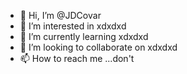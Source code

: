 - 👋 Hi, I’m @JDCovar
- 👀 I’m interested in xdxdxd
- 🌱 I’m currently learning xdxdxd
- 💞️ I’m looking to collaborate on xdxdxd
- 📫 How to reach me ...don't

<!---
JDCovar/JDCovar is a ✨ special ✨ repository because its `README.md` (this file) appears on your GitHub profile.
You can click the Preview link to take a look at your changes.
--->
